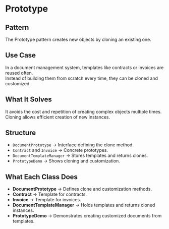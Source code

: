 # Prototype

## Pattern
The Prototype pattern creates new objects by cloning an existing one.

## Use Case
In a document management system, templates like contracts or invoices are reused often.  
Instead of building them from scratch every time, they can be cloned and customized.

## What It Solves
It avoids the cost and repetition of creating complex objects multiple times.  
Cloning allows efficient creation of new instances.

## Structure
- `DocumentPrototype` → Interface defining the clone method.  
- `Contract` and `Invoice` → Concrete prototypes.  
- `DocumentTemplateManager` → Stores templates and returns clones.  
- `PrototypeDemo` → Shows cloning and customization.

## What Each Class Does
- **DocumentPrototype** → Defines clone and customization methods.  
- **Contract** → Template for contracts.  
- **Invoice** → Template for invoices.  
- **DocumentTemplateManager** → Holds templates and returns cloned instances.  
- **PrototypeDemo** → Demonstrates creating customized documents from templates.

